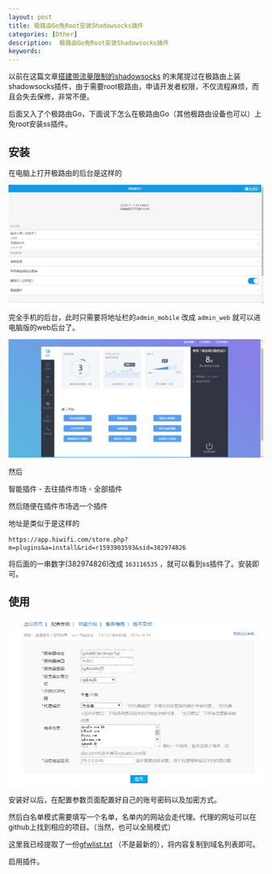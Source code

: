 ```yaml
---
layout: post
title: 极路由Go免Root安装Shadowsocks插件
categories: [Other]
description:  极路由Go免Root安装Shadowsocks插件
keywords:  
---
```


[](http://539go.com/2016/01/20/%E6%90%AD%E5%BB%BA%E5%B8%A6%E6%B5%81%E9%87%8F%E9%99%90%E5%88%B6%E7%9A%84shadowsocks/)

以前在这篇文章[搭建带流量限制的shadowsocks](http://539go.com/2016/01/20/%E6%90%AD%E5%BB%BA%E5%B8%A6%E6%B5%81%E9%87%8F%E9%99%90%E5%88%B6%E7%9A%84shadowsocks/) 的末尾提过在极路由上装shadowsocks插件，由于需要root极路由，申请开发者权限，不仅流程麻烦，而且会失去保修，非常不便。

后面又入了个极路由Go，下面说下怎么在极路由Go（其他极路由设备也可以）上免root安装ss插件。

## 安装

在电脑上打开极路由的后台是这样的

![home](/Img/Other/hiwifi/home.png)


完全手机的后台，此时只需要将地址栏的`admin_mobile` 改成 `admin_web` 就可以进电脑版的web后台了。

![adminpage](/Img/Other/hiwifi/adminpage.png)

然后

智能插件 - 去往插件市场 - 全部插件

然后随便在插件市场选一个插件 

地址是类似于是这样的 

```
https://app.hiwifi.com/store.php?m=plugins&a=install&rid=r1593903593&sid=382974826
```

将后面的一串数字(382974826)改成 `163116535` ，就可以看到ss插件了。安装即可。

## 使用

![setting](/Img/Other/hiwifi/setting.png)

安装好以后，在配置参数页面配置好自己的账号密码以及加密方式。

然后白名单模式需要填写一个名单，名单内的网站会走代理。代理的网址可以在github上找到相应的项目。（当然，也可以全局模式）

这里我已经提取了一份[gfwlist.txt](/Img/Other/gfwlist.txt) （不是最新的），将内容复制到域名列表即可。

启用插件。